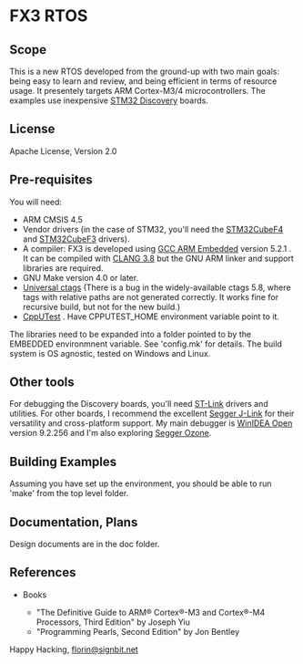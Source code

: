 # FX3 RTOS

## Scope

This is a new RTOS developed from the ground-up with two main goals: being easy to learn and review, and being efficient in terms of resource usage.
It presentely targets ARM Cortex-M3/4 microcontrollers. The examples use inexpensive [STM32 Discovery](www.st.com/stm32discovery-pr) boards.

## License

Apache License, Version 2.0

## Pre-requisites

You will need:
* ARM CMSIS 4.5
* Vendor drivers (in the case of STM32, you'll need the [STM32CubeF4](http://www.st.com/web/en/catalog/tools/PF259243) and [STM32CubeF3](http://www.st.com/web/en/catalog/tools/PF260613) drivers).
* A compiler: FX3 is developed using [GCC ARM Embedded](https://launchpad.net/gcc-arm-embedded) version 5.2.1 . It can be compiled with [CLANG 3.8](http://clang.llvm.org/) but the GNU ARM linker and support libraries are required.
* GNU Make version 4.0 or later.
* [Universal ctags](https://ctags.io/) (There is a bug in the widely-available ctags 5.8, where tags with relative paths are not generated correctly. It works fine for recursive build, but not for the new build.)
* [CppUTest](https://cpputest.github.io/) . Have CPPUTEST\_HOME environment variable point to it.

The libraries need to be expanded into a folder pointed to by the EMBEDDED environmnent variable. See 'config.mk' for details. The build system is OS agnostic, tested on Windows and Linux.

## Other tools

For debugging the Discovery boards, you'll need [ST-Link](http://www.st.com/web/catalog/tools/FM146/CL1984/SC724/SS1677/PF251168) drivers and utilities. For other boards, I recommend the excellent [Segger J-Link](https://www.segger.com/jlink-debug-probes.html) for their versatility and cross-platform support.
My main debugger is [WinIDEA Open](http://www.isystem.com/download/winideaopen) version 9.2.256 and I'm also exploring [Segger Ozone](https://www.segger.com/ozone.html).

## Building Examples

Assuming you have set up the environment, you should be able to run 'make' from the top level folder.

## Documentation, Plans

Design documents are in the doc folder.

## References

* Books

  * "The Definitive Guide to ARM® Cortex®-M3 and Cortex®-M4 Processors, Third Edition" by Joseph Yiu
  * "Programming Pearls, Second Edition" by Jon Bentley


Happy Hacking,
florin@signbit.net
